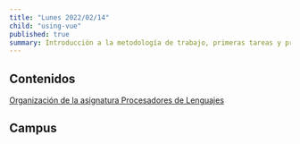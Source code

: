 ```yaml
---
title: "Lunes 2022/02/14"
child: "using-vue"
published: true
summary: Introducción a la metodología de trabajo, primeras tareas y prácticas, bibliografía, sistema de evaluación, TFA, etc.
---
```


## Contenidos

<a href="/temas/introduccion-a-pl/">Organización de la asignatura Procesadores de Lenguajes</a>

## Campus

<campus-virtual></campus-virtual>

